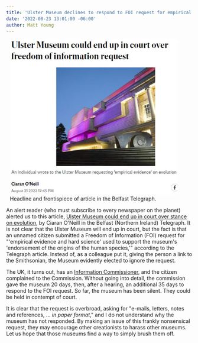 ```yaml
---
title: 'Ulster Museum declines to respond to FOI request for empirical evidence'
date: '2022-08-23 13:01:00 -06:00'
author: Matt Young
---
```


<figure class="on-the-left-side" style="margin-top: 10px; margin-right: 40px; margin-bottom: 10px; margin-left: 10px;">
<img src="/uploads/2022/Ulster_Museum_600.jpg" alt="Ulster Museum"/>
<figcaption>Headline and frontispiece of article in the Belfast Telegraph.</figcaption>
</figure>

An alert reader (who must subscribe to every newspaper on the planet) alerted us to this article, <a href="https://www.belfasttelegraph.co.uk/news/northern-ireland/ulster-museum-could-end-up-in-court-over-freedom-of-information-request-41926500.html">Ulster Museum could end up in court over stance on evolution</a>, by Ciaran O'Neill in the Belfast (Northern Ireland) Telegraph. It is not clear that the Ulster Museum will end up in court, but the fact is that an unnamed citizen submitted a Freedom of Information (FOI) request for "'empirical evidence and hard science' used to support the museum's 'endorsement of the origins of the human species,'" according to the Telegraph article. Instead of, as a colleague put it, giving the person a link to the Smithsonian, the Museum evidently elected to ignore the request. 

The UK, it turns out, has an <a href="https://ico.org.uk/for-organisations/guide-to-freedom-of-information/complaints/">Information Commissioner</a>, and the citizen complained to the Commission. Without going into detail, the commission gave the museum 20 days, then, after a hearing, an additional 35 days to respond to the FOI request. So far, the museum has been silent. They could be held in contempt of court.

It is clear that the request is overbroad, asking for "e-mails, letters, notes and references, … <i>in paper format</i>," and I do not understand why the museum has not responded. By making an issue of this frankly nonsensical request, they may encourage other creationists to harass other museums. Let us hope that those museums find a way to simply brush them off.
